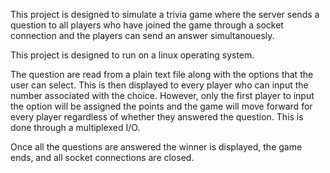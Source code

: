 This project is designed to simulate a trivia game where the server sends a question to all players who have joined the game through a socket connection and the players can send an answer simultanouesly.

This project is designed to run on a linux operating system.

The question are read from a plain text file along with the options that the user can select. This is then displayed to every player who can input the number associated with the choice. However, only the first player to input the option will be assigned the points and the game will move forward for every player regardless of whether they answered the question. This is done through a multiplexed I/O.

Once all the questions are answered the winner is displayed, the game ends, and all socket connections are closed.
